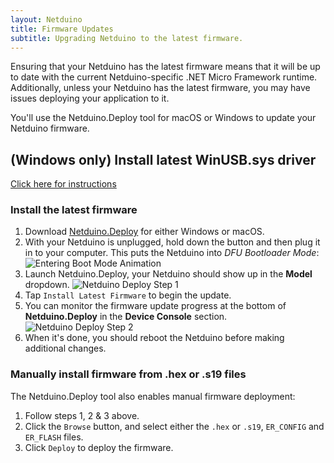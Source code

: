 ```yaml
---
layout: Netduino
title: Firmware Updates
subtitle: Upgrading Netduino to the latest firmware.
---
```


Ensuring that your Netduino has the latest firmware means that it will be up to date with the current Netduino-specific .NET Micro Framework runtime. Additionally, unless your Netduino has the latest firmware, you may have issues deploying your application to it.

You'll use the Netduino.Deploy tool for macOS or Windows to update your Netduino firmware.

## (Windows only) Install latest WinUSB.sys driver
 [Click here for instructions](https://github.com/WildernessLabs/Netduino-Updater/blob/master/bootloader_winusb_guide.md)

### Install the latest firmware

 1. Download [Netduino.Deploy](http://www.wildernesslabs.co/downloads) for either Windows or macOS.
 2. With your Netduino is unplugged, hold down the button and then plug it in to your computer. This puts the Netduino into _DFU Bootloader Mode_:
 ![Entering Boot Mode Animation](EnteringBootMode.gif)
 3. Launch Netduino.Deploy, your Netduino should show up in the **Model** dropdown.
 ![Netduino Deploy Step 1](NetduinoDeploy_01.png)
 4. Tap `Install Latest Firmware` to begin the update.
 5. You can monitor the firmware update progress at the bottom of **Netduino.Deploy** in the **Device Console** section.
 ![Netduino Deploy Step 2](NetduinoDeploy_02.png)
 5. When it's done, you should reboot the Netduino before making additional changes.

### Manually install firmware from .hex or .s19 files

The Netduino.Deploy tool also enables manual firmware deployment:

 1. Follow steps 1, 2 & 3 above.
 2. Click the `Browse` button, and select either the `.hex` or `.s19`, `ER_CONFIG` and `ER_FLASH` files.
 3. Click `Deploy` to deploy the firmware.
